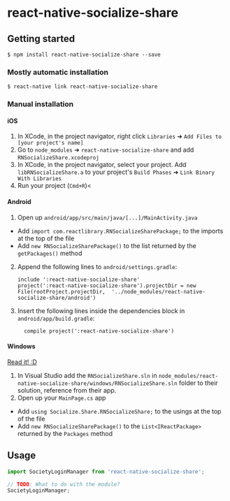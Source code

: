 
# react-native-socialize-share

## Getting started

`$ npm install react-native-socialize-share --save`

### Mostly automatic installation

`$ react-native link react-native-socialize-share`

### Manual installation


#### iOS

1. In XCode, in the project navigator, right click `Libraries` ➜ `Add Files to [your project's name]`
2. Go to `node_modules` ➜ `react-native-socialize-share` and add `RNSocializeShare.xcodeproj`
3. In XCode, in the project navigator, select your project. Add `libRNSocializeShare.a` to your project's `Build Phases` ➜ `Link Binary With Libraries`
4. Run your project (`Cmd+R`)<

#### Android

1. Open up `android/app/src/main/java/[...]/MainActivity.java`
  - Add `import com.reactlibrary.RNSocializeSharePackage;` to the imports at the top of the file
  - Add `new RNSocializeSharePackage()` to the list returned by the `getPackages()` method
2. Append the following lines to `android/settings.gradle`:
  	```
  	include ':react-native-socialize-share'
  	project(':react-native-socialize-share').projectDir = new File(rootProject.projectDir, 	'../node_modules/react-native-socialize-share/android')
  	```
3. Insert the following lines inside the dependencies block in `android/app/build.gradle`:
  	```
      compile project(':react-native-socialize-share')
  	```

#### Windows
[Read it! :D](https://github.com/ReactWindows/react-native)

1. In Visual Studio add the `RNSocializeShare.sln` in `node_modules/react-native-socialize-share/windows/RNSocializeShare.sln` folder to their solution, reference from their app.
2. Open up your `MainPage.cs` app
  - Add `using Socialize.Share.RNSocializeShare;` to the usings at the top of the file
  - Add `new RNSocializeSharePackage()` to the `List<IReactPackage>` returned by the `Packages` method


## Usage
```javascript
import SocietyLoginManager from 'react-native-socialize-share';

// TODO: What to do with the module?
SocietyLoginManager;
```
  